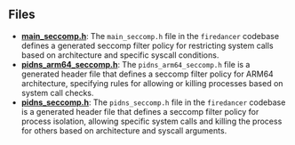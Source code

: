 
## Files
- **[main_seccomp.h](generated/main_seccomp.h.driver.md)**: The `main_seccomp.h` file in the `firedancer` codebase defines a generated seccomp filter policy for restricting system calls based on architecture and specific syscall conditions.
- **[pidns_arm64_seccomp.h](generated/pidns_arm64_seccomp.h.driver.md)**: The `pidns_arm64_seccomp.h` file is a generated header file that defines a seccomp filter policy for ARM64 architecture, specifying rules for allowing or killing processes based on system call checks.
- **[pidns_seccomp.h](generated/pidns_seccomp.h.driver.md)**: The `pidns_seccomp.h` file in the `firedancer` codebase is a generated header file that defines a seccomp filter policy for process isolation, allowing specific system calls and killing the process for others based on architecture and syscall arguments.
